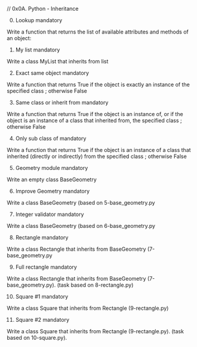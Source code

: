 // 0x0A. Python - Inheritance

0. Lookup
mandatory

Write a function that returns the list of available attributes and methods of an object:

1. My list
mandatory

Write a class MyList that inherits from list

2. Exact same object
mandatory

Write a function that returns True if the object is exactly an instance of the specified class ; otherwise False

3. Same class or inherit from
mandatory

Write a function that returns True if the object is an instance of, or if the object is an instance of a class that inherited from, the specified class ; otherwise False

4. Only sub class of
mandatory

Write a function that returns True if the object is an instance of a class that inherited (directly or indirectly) from the specified class ; otherwise False

5. Geometry module
mandatory

Write an empty class BaseGeometry

6. Improve Geometry
mandatory

Write a class BaseGeometry (based on 5-base_geometry.py

7. Integer validator
mandatory

Write a class BaseGeometry (based on 6-base_geometry.py

8. Rectangle
mandatory

Write a class Rectangle that inherits from BaseGeometry (7-base_geometry.py

9. Full rectangle
mandatory

Write a class Rectangle that inherits from BaseGeometry (7-base_geometry.py). (task based on 8-rectangle.py)

10. Square #1
mandatory

Write a class Square that inherits from Rectangle (9-rectangle.py)

11. Square #2
mandatory

Write a class Square that inherits from Rectangle (9-rectangle.py). (task based on 10-square.py).
